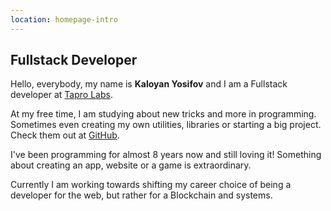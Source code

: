 ```yaml
---
location: homepage-intro
---
```


## Fullstack Developer

Hello, everybody, my name is **Kaloyan Yosifov** and I am a Fullstack developer
at <a href="https://taprolabs.de" target="_blank">Tapro Labs</a>.

At my free time, I am studying about new tricks and more in programming. Sometimes even creating my own utilities, libraries or starting a
big project. Check them out at <a href="https://github.com/KaloyanYosifov" target="_blank">GitHub</a>.

I've been programming for almost 8 years now and still loving it! Something about creating an app, website or a game is extraordinary.

Currently I am working towards shifting my career choice of being a developer for the web, but rather for a Blockchain and systems.

